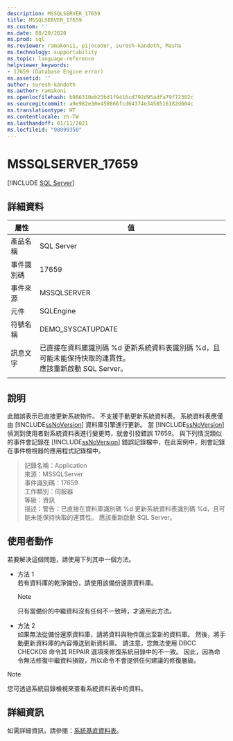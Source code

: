 ```yaml
---
description: MSSQLSERVER_17659
title: MSSQLSERVER_17659
ms.custom: ''
ms.date: 08/20/2020
ms.prod: sql
ms.reviewer: ramakoni1, pijocoder, suresh-kandoth, Masha
ms.technology: supportability
ms.topic: language-reference
helpviewer_keywords:
- 17659 (Database Engine error)
ms.assetid: ''
author: suresh-kandoth
ms.author: ramakoni
ms.openlocfilehash: b906310eb23bd1f9416cd792d95adfa79f72302c
ms.sourcegitcommit: a9e982e30e458866fcd64374e3458516182d604c
ms.translationtype: HT
ms.contentlocale: zh-TW
ms.lasthandoff: 01/11/2021
ms.locfileid: "98099350"
---
```

# <a name="mssqlserver_17659"></a>MSSQLSERVER_17659
 [!INCLUDE [SQL Server](../../includes/applies-to-version/sqlserver.md)]

## <a name="details"></a>詳細資料

|屬性|值|
|---|---|
|產品名稱|SQL Server|
|事件識別碼|17659|
|事件來源|MSSQLSERVER|
|元件|SQLEngine|
|符號名稱|DEMO_SYSCATUPDATE|
|訊息文字|已直接在資料庫識別碼 \%d 更新系統資料表識別碼 \%d，且可能未能保持快取的連貫性。 <br/> 應該重新啟動 SQL Server。|
||

## <a name="explanation"></a>說明

此錯誤表示已直接更新系統物件。 不支援手動更新系統資料表。 系統資料表應僅由 [!INCLUDE[ssNoVersion](../../includes/ssnoversion-md.md)] 資料庫引擎進行更新。 當 [!INCLUDE[ssNoVersion](../../includes/ssnoversion-md.md)] 偵測到使用者對系統資料表進行變更時，就會引發錯誤 17659。 與下列情況類似的事件會記錄在 [!INCLUDE[ssNoVersion](../../includes/ssnoversion-md.md)] 錯誤記錄檔中，在此案例中，則會記錄在事件檢視器的應用程式記錄檔中。

> 記錄名稱：Application  
來源：MSSQLServer  
事件識別碼：17659  
工作類別：伺服器  
等級：資訊  
描述：警告：已直接在資料庫識別碼 %d 更新系統資料表識別碼 \%d，且可能未能保持快取的連貫性。 應該重新啟動 SQL Server。

## <a name="user-action"></a>使用者動作

若要解決這個問題，請使用下列其中一個方法。

- 方法 1  
    若有資料庫的乾淨備份，請使用該備份還原資料庫。  
    > [!NOTE]
    > 只有當備份的中繼資料沒有任何不一致時，才適用此方法。  

- 方法 2  
    如果無法從備份還原資料庫，請將資料與物件匯出至新的資料庫。 然後，將手動更新資料庫的內容傳送到新資料庫。 請注意，您無法使用 DBCC CHECKDB 命令其 REPAIR 選項來修復系統目錄中的不一致。 因此，因為命令無法修復中繼資料損毀，所以命令不會提供任何建議的修復層級。

> [!NOTE]
> 您可透過系統目錄檢視來查看系統資料表中的資料。

## <a name="more-information"></a>詳細資訊

如需詳細資訊，請參閱：[系統基底資料表](../system-tables/system-base-tables.md)。
